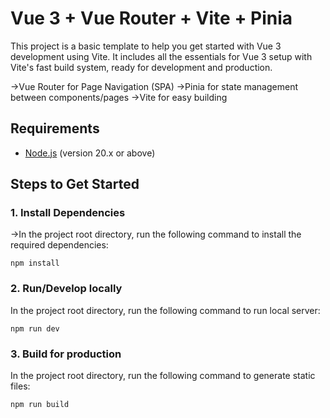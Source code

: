 # Vue 3 + Vue Router + Vite + Pinia

This project is a basic template to help you get started with Vue 3 development using Vite. It includes all the essentials for Vue 3 setup with Vite's fast build system, ready for development and production.

->Vue Router for Page Navigation (SPA)
->Pinia for state management between components/pages
->Vite for easy building

## Requirements

- [Node.js](https://nodejs.org/) (version 20.x or above)

## Steps to Get Started

### 1. Install Dependencies
->In the project root directory, run the following command to install the required dependencies:
```
npm install
```

### 2. Run/Develop locally
In the project root directory, run the following command to run local server:
```
npm run dev
```

### 3. Build for production
In the project root directory, run the following command to generate static files:
```
npm run build
```


